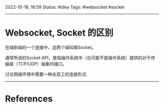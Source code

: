 2022-10-18, 16:59
Status: #idea
Tags: #websocket #socket

---
# Websocket, Socket 的区别

在端到端的一个连接中，这两个端叫做Socket。

通常所说的Socket API，是指操作系统中（也可能不是操作系统）提供的对于传输层（TCP/UDP）抽象的接口。

讨论网络环境中需要一种全双工的连接形式

---
# References
